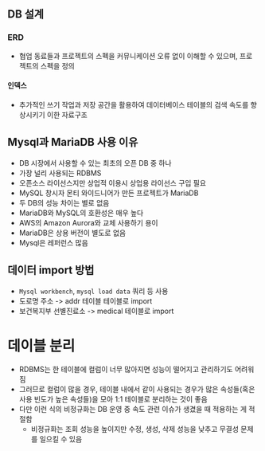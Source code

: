 ## DB 설계

### ERD

- 협업 동료들과 프로젝트의 스펙을 커뮤니케이션 오류 없이 이해할 수 있으며, 프로젝트의 스펙을 정의



#### 인덱스

- 추가적인 쓰기 작업과 저장 공간을 활용하여 데이터베이스 테이블의 검색 속도를 향상시키기 이한 자료구조





## Mysql과 MariaDB 사용 이유

- DB 시장에서 사용할 수 있는 최초의 오픈 DB 중 하나
- 가장 널리 사용되는 RDBMS
- 오픈소스 라이선스지만 상업적 이용시 상업용 라이선스 구입 필요
- MySQL 창시자 몬티 와이드니어가 만든 프로젝트가 MariaDB
- 두 DB의 성능 차이는 별로 없음
- MariaDB와 MySQL의 호환성은 매우 높다
- AWS의 Amazon Aurora와 교체 사용하기 용이
- MariaDB은 상용 버전이 별도로 없음
- Mysql은 레퍼런스 많음



## 데이터 import 방법

- `Mysql workbench`, `mysql load data` 쿼리 등 사용
- 도로명 주소 -> addr 테이블 테이블로 import
- 보건복지부 선별진료소 -> medical 테이블로 import



# 데이블 분리

- RDBMS는 한 테이블에 컬럼이 너무 많아지면 성능이 떨어지고 관리하기도 어려워짐
- 그러므로 컬럼이 많을 경우, 테이블 내에서 같이 사용되는 경우가 많은 속성들(혹은 사용 빈도가 높은 속성들)을 모아 1:1 테이블로 분리하는 것이 좋음
- 다만 이런 식의 비정규화는 DB 운영 중 속도 관련 이슈가 생겼을 때 적용하는 게 적절함
  - 비정규화는 조회 성능을 높이지만 수정, 생성, 삭제 성능을 낮추고 무결성 문제를 일으킬 수 있음